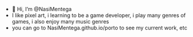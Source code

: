 - 👋 Hi, I’m @NasiMentega
- I like pixel art, i learning to be a game developer, i play many genres of games, i also enjoy many music genres
- you can go to NasiMentega.github.io/porto to see my current work, etc

<!---
NasiMentega/NasiMentega is a ✨ special ✨ repository because its `README.md` (this file) appears on your GitHub profile.
You can click the Preview link to take a look at your changes.
--->

